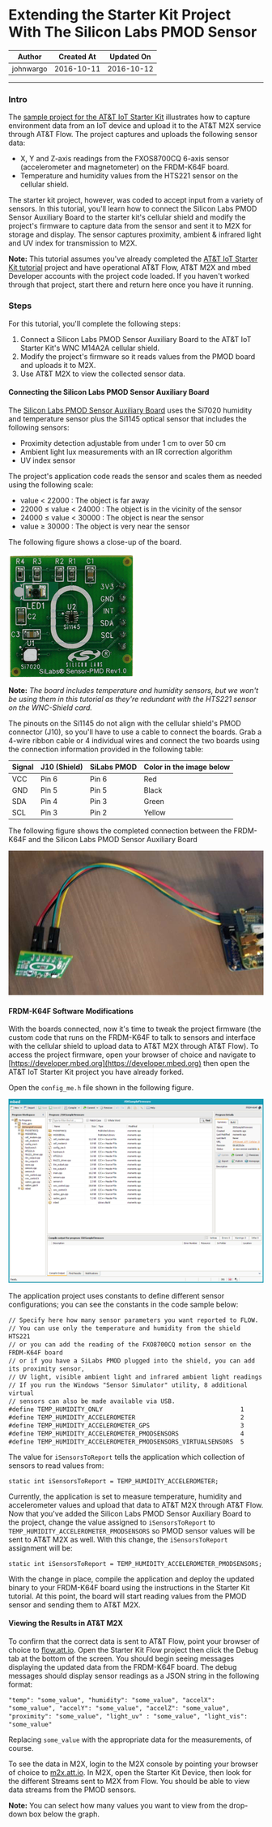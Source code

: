 
# Extending the Starter Kit Project With The Silicon Labs PMOD Sensor

|   Author   | Created At  | Updated On  |
| ---------- | ----------- | ----------- |
| johnwargo  | 2016-10-11  | 2016-10-12  |

------

### Intro

The [sample project for the AT&T IoT Starter Kit](https://starterkit.att.com/quickstart) illustrates how to capture environment data from an IoT device and upload it to the AT&T M2X service through AT&T Flow. The project captures and uploads the following sensor data:

+ X, Y and Z-axis readings from the FXOS8700CQ 6-axis sensor (accelerometer and magnetometer) on the FRDM-K64F board.
+ Temperature and humidity values from the HTS221 sensor on the cellular shield.

The starter kit project, however, was coded to accept input from a variety of sensors. In this tutorial, you'll learn how to connect the Silicon Labs PMOD Sensor Auxiliary Board to the starter kit's cellular shield and modify the project's firmware to capture data from the sensor and sent it to M2X for storage and display. The sensor captures proximity, ambient & infrared light and UV index for transmission to M2X.

**Note:** This tutorial assumes you've already completed the [AT&T IoT Starter Kit tutorial](https://starterkit.att.com/quickstart) project and have operational AT&T Flow, AT&T M2X and mbed Developer accounts with the project code loaded. If you haven't worked through that project, start there and return here once you have it running. 
 
### Steps

For this tutorial, you'll complete the following steps:

1. Connect a Silicon Labs PMOD Sensor Auxiliary Board to the AT&T IoT Starter Kit's WNC M14A2A cellular shield.
2. Modify the project's firmware so it reads values from the PMOD board and uploads it to M2X.
3. Use AT&T M2X to view the collected sensor data.  

#### Connecting the Silicon Labs PMOD Sensor Auxiliary Board

The [Silicon Labs PMOD Sensor Auxiliary Board](http://www.silabs.com/products/sensors/pages/sensor-pmod.aspx) uses the Si7020 humidity and temperature sensor plus the Si1145 optical sensor that includes the following sensors:

+ Proximity detection adjustable from under 1 cm to over 50 cm
+ Ambient light lux measurements with an IR correction algorithm
+ UV index sensor

The project's application code reads the sensor and scales them as needed using the following scale:

+ value < 22000	: The object is far away
+ 22000 ≤ value < 24000  : The object is in the vicinity of the sensor
+ 24000 ≤ value < 30000  : The object is near the sensor
+ value ≥ 30000	: The object is very near the sensor

The following figure shows a close-up of the board.
 
![alt text](../images/extending-the-starter-kit-project-with-the-silicon-labs-pmod-sensor/figure-01.png "Silicon Labs PMOD Sensor Auxiliary Board")

**Note:** *The board includes temperature and humidity sensors, but we won't be using them in this tutorial as they're redundant with the HTS221 sensor on the WNC-Shield card.*

The pinouts on the Si1145 do not align with the cellular shield's PMOD connector (J10), so you'll have to use a cable to connect the boards. Grab a 4-wire ribbon cable or 4 individual wires and connect the two boards using the connection information provided in the following table:

| Signal | J10 (Shield) | SiLabs PMOD | Color in the image below |
| ------ | ------------ | ----------- | ------------------------ |
| VCC    | Pin 6        | Pin 6       | Red                      |
| GND    | Pin 5        | Pin 5       | Black                    |
| SDA    | Pin 4        | Pin 3       | Green                    |
| SCL    | Pin 3        | Pin 2       | Yellow                   |
 
The following figure shows the completed connection between the FRDM-K64F and the Silicon Labs PMOD Sensor Auxiliary Board  

![alt text](../images/extending-the-starter-kit-project-with-the-silicon-labs-pmod-sensor/figure-02.png "A completed connection between the FRDM-K64F and the Silicon Labs PMOD Sensor Auxiliary Board")

#### FRDM-K64F Software Modifications

With the boards connected, now it's time to tweak the project firmware (the custom code that runs on the FRDM-K64F to talk to sensors and interface with the cellular shield to upload data to AT&T M2X through AT&T Flow). To access the project firmware, open your browser of choice and navigate to [https://developer.mbed.org](https://developer.mbed.org) then open the AT&T IoT Starter Kit project you have already forked. 

Open the `config_me.h` file shown in the following figure.

![alt text](../images/extending-the-starter-kit-project-with-the-silicon-labs-pmod-sensor/figure-03.png "mbed Development Environment")  

The application project uses constants to define different sensor configurations; you can see the constants in the code sample below:
 
	// Specify here how many sensor parameters you want reported to FLOW.
	// You can use only the temperature and humidity from the shield HTS221
	// or you can add the reading of the FXO8700CQ motion sensor on the FRDM-K64F board
	// or if you have a SiLabs PMOD plugged into the shield, you can add its proximity sensor,
	// UV light, visible ambient light and infrared ambient light readings
	// If you run the Windows "Sensor Simulator" utility, 8 additional virtual
	// sensors can also be made available via USB.
	#define TEMP_HUMIDITY_ONLY                                      1
	#define TEMP_HUMIDITY_ACCELEROMETER                             2
	#define TEMP_HUMIDITY_ACCELEROMETER_GPS                         3
	#define TEMP_HUMIDITY_ACCELEROMETER_PMODSENSORS                 4
	#define TEMP_HUMIDITY_ACCELEROMETER_PMODSENSORS_VIRTUALSENSORS  5

The value for `iSensorsToReport` tells the application which collection of sensors to read values from:

	static int iSensorsToReport = TEMP_HUMIDITY_ACCELEROMETER;   

Currently, the application is set to measure temperature, humidity and accelerometer values and upload that data to AT&T M2X through AT&T Flow. Now that you've added the Silicon Labs PMOD Sensor Auxiliary Board to the project, change the value assigned to `iSensorsToReport` to `TEMP_HUMIDITY_ACCELEROMETER_PMODSENSORS` so PMOD sensor values will be sent to AT&T M2X as well. With this change, the `iSensorsToReport` assignment will be: 
 
	static int iSensorsToReport = TEMP_HUMIDITY_ACCELEROMETER_PMODSENSORS;

With the change in place, compile the application and deploy the updated binary to your FRDM-K64F board using the instructions in the Starter Kit tutorial. At this point, the board will start reading values from the PMOD sensor and sending them to AT&T M2X.

#### Viewing the Results in AT&T M2X

To confirm that the correct data is sent to AT&T Flow, point your browser of choice to [flow.att.io](https://flow.att.io/). Open the Starter Kit Flow project then click the Debug tab at the bottom of the screen. You should begin seeing messages displaying the updated data from the FRDM-K64F board. The debug messages should display sensor readings as a JSON string in the following format:

	"temp": "some_value", "humidity": "some_value", "accelX": "some_value", "accelY": "some_value", "accelZ": "some_value", "proximity": "some_value", "light_uv" : "some_value", "light_vis": "some_value"

Replacing `some_value` with the appropriate data for the measurements, of course.

To see the data in M2X, login to the M2X console by pointing your browser of choice to [m2x.att.io](https://m2x.att.com/). In M2X, open the Starter Kit Device, then look for the different Streams sent to M2X from Flow. You should be able to view data streams from the PMOD sensors.  

**Note:** You can select how many values you want to view from the drop-down box below the graph.
